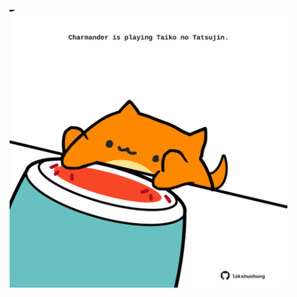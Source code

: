 <!-- built at 23/11/2024, 03:08:04 UTC -->
<p align="center">
  <img width="500" height="500" src="./ReadmeImage.svg">
</p>

